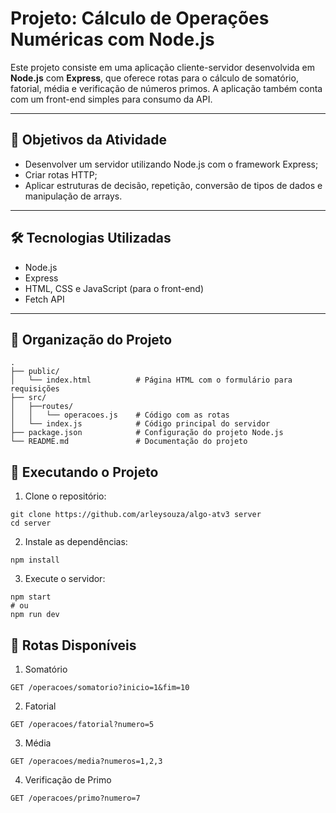 # Projeto: Cálculo de Operações Numéricas com Node.js

Este projeto consiste em uma aplicação cliente-servidor desenvolvida em **Node.js** com **Express**, que oferece rotas para o cálculo de somatório, fatorial, média e verificação de números primos. A aplicação também conta com um front-end simples para consumo da API.

---

## 🎯 Objetivos da Atividade

- Desenvolver um servidor utilizando Node.js com o framework Express;
- Criar rotas HTTP;
- Aplicar estruturas de decisão, repetição, conversão de tipos de dados e manipulação de arrays.

---

## 🛠️ Tecnologias Utilizadas

- Node.js
- Express
- HTML, CSS e JavaScript (para o front-end)
- Fetch API

---

## 📁 Organização do Projeto

```plaintext
.
├── public/
│   └── index.html          # Página HTML com o formulário para requisições
├── src/
│   ├──routes/
│   │   └── operacoes.js    # Código com as rotas
│   └── index.js            # Código principal do servidor
├── package.json            # Configuração do projeto Node.js
└── README.md               # Documentação do projeto
```

## 🚀 Executando o Projeto

1. Clone o repositório:
```
git clone https://github.com/arleysouza/algo-atv3 server
cd server
```
2. Instale as dependências:
```
npm install
```
3. Execute o servidor:
```
npm start 
# ou
npm run dev
```

## 🔗 Rotas Disponíveis
1. Somatório
```
GET /operacoes/somatorio?inicio=1&fim=10
```
2. Fatorial
```
GET /operacoes/fatorial?numero=5
```
3. Média
```
GET /operacoes/media?numeros=1,2,3
```
4. Verificação de Primo
```
GET /operacoes/primo?numero=7
```